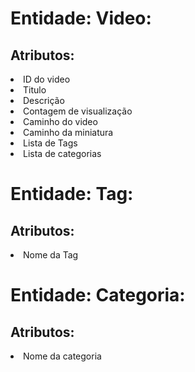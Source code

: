 <h1>Entidade: Video:</h1>
<h2>Atributos:</h2>

  <li>ID do video</li>
  <li>Titulo</li>
  <li>Descrição</li>
  <li>Contagem de visualização</li>
  <li>Caminho do video</li>
  <li>Caminho da miniatura</li>
  <li>Lista de Tags</li>
  <li>Lista de categorias</li>

<h1>Entidade: Tag:</h1>
<h2>Atributos:</h2>

  <li>Nome da Tag</li>

<h1>Entidade: Categoria:</h1>
<h2>Atributos:</h2>

  <li>Nome da categoria</li>
